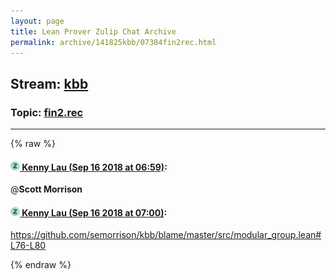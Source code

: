 ```yaml
---
layout: page
title: Lean Prover Zulip Chat Archive 
permalink: archive/141825kbb/07384fin2rec.html
---
```


## Stream: [kbb](index.html)
### Topic: [fin2.rec](07384fin2rec.html)

---


{% raw %}
#### [![Click to go to Zulip](../../assets/img/zulip2.png) Kenny Lau (Sep 16 2018 at 06:59)](https://leanprover.zulipchat.com/#narrow/stream/141825-kbb/topic/fin2.rec/near/134039513):
@**Scott Morrison**

#### [![Click to go to Zulip](../../assets/img/zulip2.png) Kenny Lau (Sep 16 2018 at 07:00)](https://leanprover.zulipchat.com/#narrow/stream/141825-kbb/topic/fin2.rec/near/134039557):
https://github.com/semorrison/kbb/blame/master/src/modular_group.lean#L76-L80


{% endraw %}

